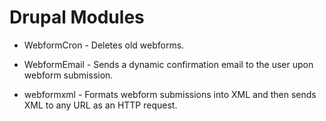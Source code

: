 # Drupal Modules

* WebformCron - Deletes old webforms.

* WebformEmail - Sends a dynamic confirmation email to the user upon webform submission.

* webformxml - Formats webform submissions into XML and then sends XML to any URL as an HTTP request.
